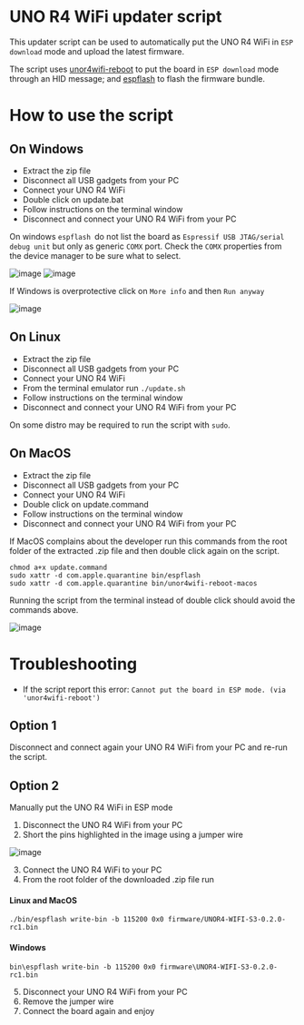 # UNO R4 WiFi updater script

This updater script can be used to automatically put the UNO R4 WiFi in `ESP download` mode and upload the latest firmware.

The script uses [unor4wifi-reboot](unor4wifi-reboot) to put the board in `ESP download` mode through an HID message; and [espflash](https://github.com/esp-rs/espflash/releases) to flash the firmware bundle.

# How to use the script

## On Windows
* Extract the zip file
* Disconnect all USB gadgets from your PC
* Connect your UNO R4 WiFi
* Double click on update.bat
* Follow instructions on the terminal window
* Disconnect and connect your UNO R4 WiFi from your PC

On windows `espflash `do not list the board as `Espressif USB JTAG/serial debug unit` but only as generic `COMX` port.
Check the `COMX` properties from the device manager to be sure what to select.

![image](https://github.com/pennam/UnoR4WiFiUpdate/assets/20436476/7c219bc1-d68e-4c61-8b43-ffffbba4955c)  ![image](https://github.com/pennam/UnoR4WiFiUpdate/assets/20436476/ff2dbb8f-2d6c-4d6c-aab0-5002bd1a11d9) 

If Windows  is overprotective click on `More info` and then `Run anyway`

![image](https://github.com/pennam/UnoR4WiFiUpdate/assets/20436476/dbd20f28-c3c5-4194-b509-f728ac6dc0df)

## On Linux
* Extract the zip file
* Disconnect all USB gadgets from your PC
* Connect your UNO R4 WiFi
* From the terminal emulator run `./update.sh`
* Follow instructions on the terminal window
* Disconnect and connect your UNO R4 WiFi from your PC

On some distro may be required to run the script with `sudo`.

## On MacOS
* Extract the zip file
* Disconnect all USB gadgets from your PC
* Connect your UNO R4 WiFi
* Double click on update.command
* Follow instructions on the terminal window
* Disconnect and connect your UNO R4 WiFi from your PC

If MacOS complains about the developer run this commands from the root folder of the extracted .zip file and then double click again on the script.

```
chmod a+x update.command
sudo xattr -d com.apple.quarantine bin/espflash
sudo xattr -d com.apple.quarantine bin/unor4wifi-reboot-macos
```

Running the script from the terminal instead of double click should avoid the commands above.

![image](https://github.com/pennam/UnoR4WiFiUpdate/assets/20436476/dd776469-ba93-4430-9b72-25a6ca75840f)

# Troubleshooting
* If the script report this error: `Cannot put the board in ESP mode. (via 'unor4wifi-reboot')`

## Option 1
Disconnect and connect again your UNO R4 WiFi from your PC and re-run the script.

## Option 2
Manually put  the UNO R4 WiFi in ESP mode

1. Disconnect the UNO R4 WiFi from your PC
2. Short the pins highlighted in the image using a jumper wire

![image](https://github.com/pennam/UnoR4WiFiUpdate/assets/20436476/b271759e-5d7b-44f5-954e-15bc0f7feae9)

3. Connect the UNO R4 WiFi to your PC
4. From the root folder of the downloaded .zip file run

#### Linux and MacOS
`./bin/espflash write-bin -b 115200 0x0 firmware/UNOR4-WIFI-S3-0.2.0-rc1.bin`

#### Windows
`bin\espflash write-bin -b 115200 0x0 firmware\UNOR4-WIFI-S3-0.2.0-rc1.bin`

5. Disconnect your UNO R4 WiFi from your PC
6. Remove the jumper wire
7. Connect the board again and enjoy
